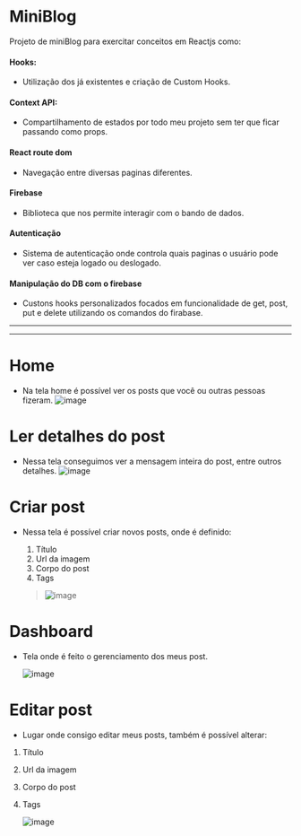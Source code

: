 # MiniBlog

Projeto de miniBlog para exercitar conceitos em Reactjs como: 

#### Hooks: 
  - Utilização dos já existentes e criação de Custom Hooks.

#### Context API:
  - Compartilhamento de estados por todo meu projeto sem ter que ficar passando como props.
  
#### React route dom
  - Navegação entre diversas paginas diferentes.

#### Firebase
  - Biblioteca que nos permite interagir com o bando de dados.

#### Autenticação
 - Sistema de autenticação onde controla quais paginas o usuário pode ver caso esteja logado ou deslogado.

#### Manipulação do DB com o firebase
 - Custons hooks personalizados focados em funcionalidade de get, post, put e delete utilizando os comandos do firabase.

---
---
# Home
- Na tela home é possível ver os posts que você ou outras pessoas fizeram.
  ![image](https://private-user-images.githubusercontent.com/111988047/393268296-6c118a97-1033-46ec-a048-381b5c10f35b.png?jwt=eyJhbGciOiJIUzI1NiIsInR5cCI6IkpXVCJ9.eyJpc3MiOiJnaXRodWIuY29tIiwiYXVkIjoicmF3LmdpdGh1YnVzZXJjb250ZW50LmNvbSIsImtleSI6ImtleTUiLCJleHAiOjE3MzM0OTMzMDQsIm5iZiI6MTczMzQ5MzAwNCwicGF0aCI6Ii8xMTE5ODgwNDcvMzkzMjY4Mjk2LTZjMTE4YTk3LTEwMzMtNDZlYy1hMDQ4LTM4MWI1YzEwZjM1Yi5wbmc_WC1BbXotQWxnb3JpdGhtPUFXUzQtSE1BQy1TSEEyNTYmWC1BbXotQ3JlZGVudGlhbD1BS0lBVkNPRFlMU0E1M1BRSzRaQSUyRjIwMjQxMjA2JTJGdXMtZWFzdC0xJTJGczMlMkZhd3M0X3JlcXVlc3QmWC1BbXotRGF0ZT0yMDI0MTIwNlQxMzUwMDRaJlgtQW16LUV4cGlyZXM9MzAwJlgtQW16LVNpZ25hdHVyZT01ZmJhMGIwZTBmOWE2ZTJhMTY2Yjc4ODliZDg1YTZlYTZhMzJiNjZlN2Y5MDZlZTMxNWIxOGMwODgzMTIwNTQxJlgtQW16LVNpZ25lZEhlYWRlcnM9aG9zdCJ9.AJxEtmIYCDL6vAQOJPixknq-PbbpV-CWuMtGrEThJcc)

# Ler detalhes do post
-  Nessa tela conseguimos ver a mensagem inteira do post, entre outros detalhes.
  ![image](https://private-user-images.githubusercontent.com/111988047/393268565-82965c28-348e-4e92-a5af-56ce7d683247.png?jwt=eyJhbGciOiJIUzI1NiIsInR5cCI6IkpXVCJ9.eyJpc3MiOiJnaXRodWIuY29tIiwiYXVkIjoicmF3LmdpdGh1YnVzZXJjb250ZW50LmNvbSIsImtleSI6ImtleTUiLCJleHAiOjE3MzM0OTM4OTEsIm5iZiI6MTczMzQ5MzU5MSwicGF0aCI6Ii8xMTE5ODgwNDcvMzkzMjY4NTY1LTgyOTY1YzI4LTM0OGUtNGU5Mi1hNWFmLTU2Y2U3ZDY4MzI0Ny5wbmc_WC1BbXotQWxnb3JpdGhtPUFXUzQtSE1BQy1TSEEyNTYmWC1BbXotQ3JlZGVudGlhbD1BS0lBVkNPRFlMU0E1M1BRSzRaQSUyRjIwMjQxMjA2JTJGdXMtZWFzdC0xJTJGczMlMkZhd3M0X3JlcXVlc3QmWC1BbXotRGF0ZT0yMDI0MTIwNlQxMzU5NTFaJlgtQW16LUV4cGlyZXM9MzAwJlgtQW16LVNpZ25hdHVyZT0yZDJjZTNhNDUxMWE3NTliZWM1ODUxMDNmNTdmMjlkZjI3MTRlOTQ2Yzc0MDkxZmI4MjUxZTJjODA3MWIxNDllJlgtQW16LVNpZ25lZEhlYWRlcnM9aG9zdCJ9.n7SPPoq-eX4tkLdieeTSmAc6S8W45thukKn-EZ21hSw)

# Criar post
- Nessa tela é possível criar novos posts, onde é definido:
  1. Título
  2. Url da imagem
  3. Corpo do post
  4. Tags 

   > ![image](https://private-user-images.githubusercontent.com/111988047/393268773-7d9abe3b-b128-4786-acce-8f1e4bc5d6a5.png?jwt=eyJhbGciOiJIUzI1NiIsInR5cCI6IkpXVCJ9.eyJpc3MiOiJnaXRodWIuY29tIiwiYXVkIjoicmF3LmdpdGh1YnVzZXJjb250ZW50LmNvbSIsImtleSI6ImtleTUiLCJleHAiOjE3MzM0OTQxODgsIm5iZiI6MTczMzQ5Mzg4OCwicGF0aCI6Ii8xMTE5ODgwNDcvMzkzMjY4NzczLTdkOWFiZTNiLWIxMjgtNDc4Ni1hY2NlLThmMWU0YmM1ZDZhNS5wbmc_WC1BbXotQWxnb3JpdGhtPUFXUzQtSE1BQy1TSEEyNTYmWC1BbXotQ3JlZGVudGlhbD1BS0lBVkNPRFlMU0E1M1BRSzRaQSUyRjIwMjQxMjA2JTJGdXMtZWFzdC0xJTJGczMlMkZhd3M0X3JlcXVlc3QmWC1BbXotRGF0ZT0yMDI0MTIwNlQxNDA0NDhaJlgtQW16LUV4cGlyZXM9MzAwJlgtQW16LVNpZ25hdHVyZT0zYmU0YmNkODA1NjEzY2UyNzRlMTFlODRkMDJhM2I1YWZhOTIxM2Q0ZTkwN2VmN2E2OWM4YWEyYWM4YjU5OTc2JlgtQW16LVNpZ25lZEhlYWRlcnM9aG9zdCJ9.-YoFRvjdzpMaZrCh44XiOZK0ghGqTLp96NlYPsIq_jQ)

# Dashboard
- Tela onde é feito o gerenciamento dos meus post.

  ![image](https://private-user-images.githubusercontent.com/111988047/393268935-ca4f3177-9062-4e4f-861c-9bd34d30a295.png?jwt=eyJhbGciOiJIUzI1NiIsInR5cCI6IkpXVCJ9.eyJpc3MiOiJnaXRodWIuY29tIiwiYXVkIjoicmF3LmdpdGh1YnVzZXJjb250ZW50LmNvbSIsImtleSI6ImtleTUiLCJleHAiOjE3MzM0OTQzMzUsIm5iZiI6MTczMzQ5NDAzNSwicGF0aCI6Ii8xMTE5ODgwNDcvMzkzMjY4OTM1LWNhNGYzMTc3LTkwNjItNGU0Zi04NjFjLTliZDM0ZDMwYTI5NS5wbmc_WC1BbXotQWxnb3JpdGhtPUFXUzQtSE1BQy1TSEEyNTYmWC1BbXotQ3JlZGVudGlhbD1BS0lBVkNPRFlMU0E1M1BRSzRaQSUyRjIwMjQxMjA2JTJGdXMtZWFzdC0xJTJGczMlMkZhd3M0X3JlcXVlc3QmWC1BbXotRGF0ZT0yMDI0MTIwNlQxNDA3MTVaJlgtQW16LUV4cGlyZXM9MzAwJlgtQW16LVNpZ25hdHVyZT1iMGRkOTczM2I4YTA0MTNkNmMzMWIxMmNiNTM3YWUxNjgyYjQyODM3ZDU3NGM5NTFhZDcyYTZmMGM3YjdiYjBmJlgtQW16LVNpZ25lZEhlYWRlcnM9aG9zdCJ9.1m9A7vAX4rcr80SUkG4wIvkO-RChVKo9eAU3tK9ZIA8)

# Editar post
 - Lugar onde consigo editar meus posts, também é possível alterar: 
  1. Título
  2. Url da imagem
  3. Corpo do post
  4. Tags 

      ![image](https://private-user-images.githubusercontent.com/111988047/393269393-7a300918-9064-4096-9128-2186cfe61987.png?jwt=eyJhbGciOiJIUzI1NiIsInR5cCI6IkpXVCJ9.eyJpc3MiOiJnaXRodWIuY29tIiwiYXVkIjoicmF3LmdpdGh1YnVzZXJjb250ZW50LmNvbSIsImtleSI6ImtleTUiLCJleHAiOjE3MzM0OTQ4NDQsIm5iZiI6MTczMzQ5NDU0NCwicGF0aCI6Ii8xMTE5ODgwNDcvMzkzMjY5MzkzLTdhMzAwOTE4LTkwNjQtNDA5Ni05MTI4LTIxODZjZmU2MTk4Ny5wbmc_WC1BbXotQWxnb3JpdGhtPUFXUzQtSE1BQy1TSEEyNTYmWC1BbXotQ3JlZGVudGlhbD1BS0lBVkNPRFlMU0E1M1BRSzRaQSUyRjIwMjQxMjA2JTJGdXMtZWFzdC0xJTJGczMlMkZhd3M0X3JlcXVlc3QmWC1BbXotRGF0ZT0yMDI0MTIwNlQxNDE1NDRaJlgtQW16LUV4cGlyZXM9MzAwJlgtQW16LVNpZ25hdHVyZT0xM2UyODlmZTMwYzFlMzhjNTBhZGVkODI3MDg3MDQ2M2Y5NTAzNDg4OGExNjA5M2FiZTFjZjMzZGJlZTJkNTAxJlgtQW16LVNpZ25lZEhlYWRlcnM9aG9zdCJ9.m86eiHyL05PC6KeMC5MZphV4Fq9Qoavn6kvw8nyq4e0)
